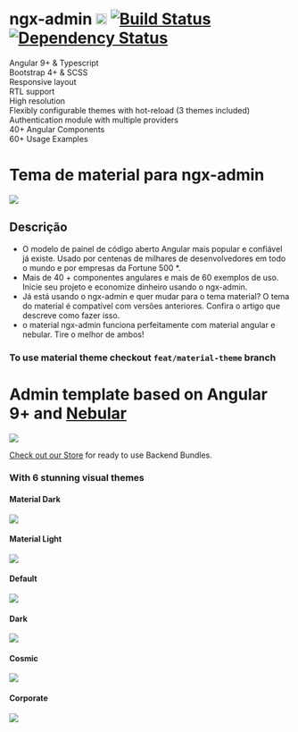 # ngx-admin [<img src="https://i.imgur.com/oMcxwZ0.png" alt="Eva Design System" height="20px" />](https://hubs.ly/H0n4ZDy0) [![Build Status](https://travis-ci.org/akveo/ngx-admin.svg?branch=master)](https://travis-ci.org/akveo/ngx-admin) [![Dependency Status](https://david-dm.org/akveo/ngx-admin/status.svg)](https://david-dm.org/akveo/ng2-admin)

Angular 9+ & Typescript <br>
Bootstrap 4+ & SCSS<br>
Responsive layout<br>
RTL support<br>
High resolution<br>
Flexibly configurable themes with hot-reload (3 themes included)<br>
Authentication module with multiple providers<br>
40+ Angular Components<br>
60+ Usage Examples<br>

# Tema de material para ngx-admin

<a target="_blank" href="https://hubs.ly/H0nxM3b0"><img src="https://i.imgur.com/67YAlhf.png"/></a>

## Descrição

- O modelo de painel de código aberto Angular mais popular e confiável já existe. Usado por centenas de milhares de desenvolvedores em todo o mundo e por empresas da Fortune 500 *.
- Mais de 40 + componentes angulares e mais de 60 exemplos de uso. Inicie seu projeto e economize dinheiro usando o ngx-admin.
- Já está usando o ngx-admin e quer mudar para o tema material? O tema do material é compatível com versões anteriores. Confira o artigo que descreve como fazer isso.
- o material ngx-admin funciona perfeitamente com material angular e nebular. Tire o melhor de ambos!

### To use material theme checkout `feat/material-theme` branch

# Admin template based on Angular 9+ and <a href="https://github.com/akveo/nebular">Nebular</a>
<a target="_blank" href="https://hubs.ly/H0n4Sw20"><img src="https://i.imgur.com/mFdqvgG.png"/></a>


[Check out our Store](https://hubs.ly/H0n4Zvy0) for ready to use Backend Bundles.

### With 6 stunning visual themes


#### Material Dark
<a target="_blank" href="https://hubs.ly/H0nxM3b0"><img src="https://i.imgur.com/67YAlhf.png"/></a>

#### Material Light
<a target="_blank" href="https://hubs.ly/H0nxNmv0"><img src="https://i.imgur.com/aQzw0hD.png"/></a>

#### Default
<a target="_blank" href="https://hubs.ly/H0n4Tgv0"><img src="https://i.imgur.com/Kn3xDKQ.png"/></a>

#### Dark
<a target="_blank" href="https://hubs.ly/H0n4Th20"><img src="https://i.imgur.com/FAn5iXY.png"/></a>

#### Cosmic
<a target="_blank" href="https://hubs.ly/H0n4Tj80"><img src="https://i.imgur.com/iJu2YDF.png"/></a>

#### Corporate
<a target="_blank" href="https://hubs.ly/H0n4TDQ0"><img src="https://i.imgur.com/GpUt6NW.png"/></a>





